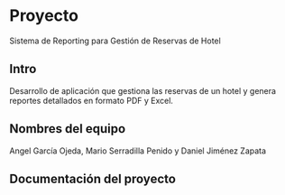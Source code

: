 # Proyecto
Sistema de Reporting para Gestión de Reservas de Hotel
## Intro
Desarrollo de aplicación que gestiona las reservas de un hotel y genera reportes detallados en formato PDF y Excel. 
## Nombres del equipo
Angel García Ojeda, Mario Serradilla Penido y Daniel Jiménez Zapata
## Documentación del proyecto

